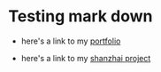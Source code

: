 # Testing mark down


* here's a link to my [portfolio](https://kashif-iftikhar.webflow.io/)

* here's a link to my [shanzhai project](https://kashif-08.github.io/CommLab/shanzhai-web/)